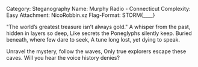 Category: Steganography
Name: Murphy Radio - Connecticut
Complexity: Easy
Attachment: NicoRobbin.xz
Flag-Format: STORM{____}

"The world’s greatest treasure isn’t always gold."
A whisper from the past, hidden in layers so deep,
Like secrets the Poneglyphs silently keep.
Buried beneath, where few dare to seek,
A tune long lost, yet dying to speak.

Unravel the mystery, follow the waves,
Only true explorers escape these caves.
Will you hear the voice history denies?